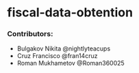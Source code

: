 # fiscal-data-obtention
### Contributors:
* Bulgakov Nikita @nightlyteacups
* Cruz Francisco @fran14cruz
* Roman Mukhametov @Roman360025
